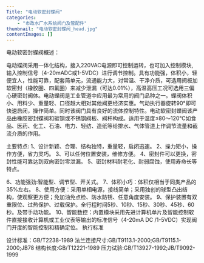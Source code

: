 ```yaml
---
Title: "电动软密封蝶阀"
categories:
    - "市政水厂水系统阀门及管配件"
thumbnail: "电动软密封蝶阀_head.jpg"
contentImages: []
---
```

电动软密封蝶阀概述：

电动蝶阀采用一体化结构，接入220VAC电源即可控制运转，也可加入控制模块,输入控制信号（4-20mADC或1-5VDC）进行调节控制。具有功能强，体积小，轻便宜人，性能可靠，配套简单元，流通能力大，对常温、干净介质，可选用阀板加软密封（橡胶圈、四氟圈）来减少泄漏（可达0.01%），高温高压工况可选用三偏心硬密封阀体。电动蝶阀是工业管道中应用最为常用的阀门品种之一。蝶阀体积小、用料少、重量轻、口径越大相对其他阀更经济实惠。气动执行器旋转90°即可快速启闭，操作简单。同时该阀门具有良好的流体控制特性。电动软密封蝶阀该产品由橡胶密封蝶阀和碳钢或不锈钢阀板、阀杆构成。适用于温度≤80～120℃如食品、医药、化工、石油、电力、轻纺、造纸等给排水、气体管道上作调节流量和截流介质的作用。

主要特点:
1、设计新颖、合理、结构独特，重量轻，启闭迅速。
2、操力矩小，操作方便，省力灵巧。
3、可以任何位置安装，维修方便。
4、密封件可以更换，密封性能可靠达到双向密封零泄漏。
5、密封材料耐老化、耐弱腐蚀，使用寿命长等特点。

6、功能强劲:智能型、调节型、开关式。
7、体积小巧：体积仅相当于同类产品的35%左右。
8、使用方便：采用单相电源，接线简单；采用独创的球型凸出结构，使观察更方便；免加油免点检、防水防锈、任意角度安装。
9、保护装置有双重限位、过热保护、过载保护。全行程时间5秒、10秒、15秒、30秒、45秒、60秒。及带手动功能。
10、智能数控：内置模块采用先进计算机单片及智能控制软件直接接收计算机或工业仪表等输出的标准信号（4-20mA DC /1-5VDC）实现阀门开度的智能控制和精确定位。
执行标准

设计标准：GB/T2238-1989
法兰连接尺寸:GB/T9113.1-2000;GB/T9115.1-2000;JB78
结构长度:GB/T12221-1989
压力试验:GB/T13927-1992;JB/T9092-1999


